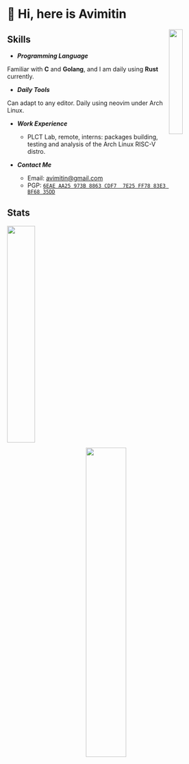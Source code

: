 # 👋 Hi, here is Avimitin

<img align="right" width="25%" src="./output.gif"/>

## Skills

- ***Programming Language***

Familiar with **C** and **Golang**, and I am daily using **Rust** currently.

- ***Daily Tools***

Can adapt to any editor. Daily using neovim under Arch Linux.

- ***Work Experience***

  * PLCT Lab, remote, interns: packages building, testing and analysis of the Arch Linux RISC-V distro.

- ***Contact Me***

  * Email: <avimitin@gmail.com>
  * PGP: [`6EAE AA25 973B 8863 CDF7  7E25 FF78 83E3 BF68 35DD`](./pubkey.asc)

## Stats

<p>
<a href="https://github.com/Avimitin?tab=repositories"><img align="left" width="36%" src="https://github-readme-stats.vercel.app/api/top-langs/?username=avimitin&layout=compact&hide=html,roff&exclude_repo=MacOS-Hackintosh&theme=tokyonight"/></a>
<a href="https://github.com/Avimitin"><img width="43%" src="https://github-readme-stats.vercel.app/api?username=Avimitin&show_icons=true&theme=tokyonight"/></a>
</p>
